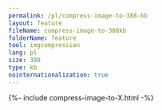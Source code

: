 ```yaml
---
permalink: /pl/compress-image-to-388-kb
layout: feature
fileName: compress-image-to-388kb
folderName: feature
tool: imgcompression
lang: pl
size: 388
type: kb
nointernationalization: true
---
```

{%- include compress-image-to-X.html -%}       
